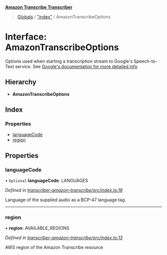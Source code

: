 **[Amazon Transcribe Transcriber](../README.md)**

> [Globals](../README.md) / ["index"](../modules/_index_.md) / AmazonTranscribeOptions

# Interface: AmazonTranscribeOptions

Options used when starting a transcription stream to Google's Speech-to-Text service. See [Google's documentation
for more detailed info](https://cloud.google.com/speech-to-text/docs/reference/rest/v1/RecognitionConfig)

## Hierarchy

* **AmazonTranscribeOptions**

## Index

### Properties

* [languageCode](_index_.amazontranscribeoptions.md#languagecode)
* [region](_index_.amazontranscribeoptions.md#region)

## Properties

### languageCode

• `Optional` **languageCode**: LANGUAGES

*Defined in [transcriber-amazon-transcribe/src/index.ts:18](https://github.com/SketchingDev/ivr-tester/blob/e17074e/packages/transcriber-amazon-transcribe/src/index.ts#L18)*

Language of the supplied audio as a BCP-47 language tag.

___

### region

•  **region**: AVAILABLE\_REGIONS

*Defined in [transcriber-amazon-transcribe/src/index.ts:13](https://github.com/SketchingDev/ivr-tester/blob/e17074e/packages/transcriber-amazon-transcribe/src/index.ts#L13)*

AWS region of the Amazon Transcribe resource
